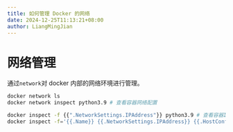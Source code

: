 ```yaml
---
title: 如何管理 Docker 的网络
date: 2024-12-25T11:13:21+08:00
author: LiangMingJian
---
```


# 网络管理

通过`network`对 docker 内部的网络环境进行管理。

```bash
docker network ls
docker network inspect python3.9 # 查看容器网络配置

docker inspect -f {{".NetworkSettings.IPAddress"}} python3.9 # 查看容器IP
docker inspect -f='{{.Name}} {{.NetworkSettings.IPAddress}} {{.HostConfig.PortBindings}}' $(docker ps -aq) # 列出所有容器对应的名称，端口，及IP
```
